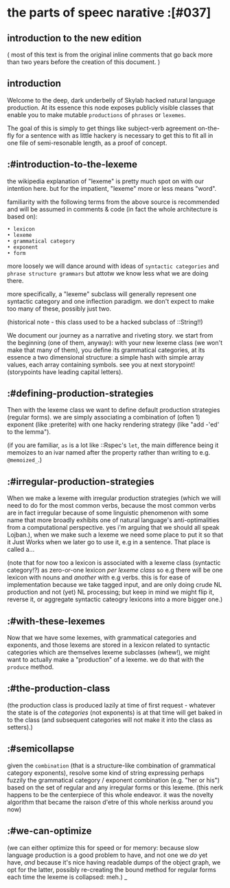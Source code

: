# the parts of speec narative :[#037]

## introduction to the new edition

( most of this text is from the original inline comments that go back more
than two years before the creation of this document. )




## introduction

Welcome to the deep, dark underbelly of Skylab hacked natural language
production. At its essence this node exposes publicly visible classes
that enable you to make mutable `productions` of `phrases` or `lexemes`.

The goal of this is simply to get things like subject-verb agreement
on-the-fly for a sentence with as little hackery is necessary to get
this to fit all in one file of semi-resonable length, as a proof of concept.




## :#introduction-to-the-lexeme

the wikipedia explanation of "lexeme" is pretty much spot on with
our intention here. but for the impatient, "lexeme" more or less
means "word".

familiarity with the following terms from the above source is recommended
and will be assumed in comments & code (in fact the whole architecture is
based on):

    • lexicon
    • lexeme
    • grammatical category
    • exponent
    • form

more loosely we will dance around with ideas of `syntactic categories` and
`phrase structure grammars` but attotw we know less what we are doing there.

more specifically, a "lexeme" subclass will generally represent one
syntactic category and one inflection paradigm. we don't expect to
make too many of these, possibly just two.

(historical note - this class used to be a hacked subclass of ::String!!)

We document our journey as a narrative and riveting story. we start from
the beginning (one of them, anyway): with your new lexeme class (we won't
make that many of them), you define its
grammatical categories, at its essence a two dimensional structure:
a simple hash with simple array values, each array containing symbols.
see you at next storypoint! (storypoints have leading capital letters).




## :#defining-production-strategies

Then with the lexeme class we want to define default production
strategies (regular forms). we are simply associating a combination of
(often 1) exponent (like :preterite) with one hacky rendering strategy
(like "add -'ed' to the lemma").

(if you are familiar, `as` is a lot like ::Rspec's `let`, the main
difference being it memoizes to an ivar named after the property rather
than writing to e.g. `@memoized_`.)




## :#irregular-production-strategies

When we make a lexeme with irregular production strategies (which
we will need to do for the most common verbs, because the most common
verbs are in fact irregular because of some linguistic phenomenon
with some name that more broadly exhibits one of natural language's
anti-optimalities from a computational perspective. yes i'm arguing
that we should all speak Lojban.), when we make such a lexeme we
need some place to put it so that it Just Works when we later go
to use it, e.g in a sentence. That place is called a...

(note that for now too a lexicon is associated with a lexeme class
(syntactic category!?) as zero-or-one lexicon *per* *lexeme* *class*
so e.g there will be one lexicon with nouns and *another* with e.g
verbs. this is for ease of implementation because we take tagged
input, and are only doing crude NL production and not (yet) NL
processing; but keep in mind we might flip it, reverse it, or
aggregate syntactic cateogry lexicons into a more bigger one.)




## :#with-these-lexemes

Now that we have some lexemes, with grammatical categories and exponents,
and those lexems are stored in a lexicon related to syntactic categories
which are themselves lexeme subclasses (whew!), we might want to actually
make a "production" of a lexeme. we do that with the `produce` method.




## :#the-production-class

(the production class is produced lazily at time of first request -
whatever the state is of the *categories* (not exponents) is at that
time will get baked in to the class (and subsequent categories will
not make it into the class as setters).)




## :#semicollapse

given the `combination` (that is a structure-like combination of grammatical
category exponents), resolve some kind of string expressing perhaps fuzzily
the grammatical category / exponent combination (e.g. "her or his") based on
the set of regular and any irregular forms or this lexeme. (this nerk happens
to be the centerpiece of this whole endeavor. it was the novelty algorithm
that became the raison d'etre of this whole nerkiss around you now)




## :#we-can-optimize

(we can either optimize this for speed or for memory: because slow
language production is a good problem to have, and not one we *do*
yet have, *and* because it's nice having readable dumps of the
object graph, we opt for the latter, possibly re-creating the bound
method for regular forms each time the lexeme is collapsed: meh.)
_
